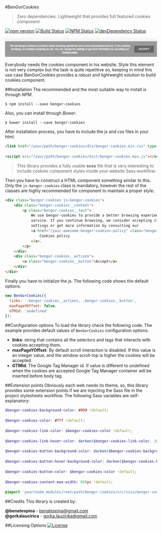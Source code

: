 #BenGorCookies
> Zero dependencies. Lightweight that provides full featured cookies component

[![npm version](https://img.shields.io/npm/v/bengor-cookies.svg?style=flat-square)](https://www.npmjs.com/package/bengor-cookies)
[![Build Status](http://img.shields.io/travis/BenGorJS/Cookies/master.svg?style=flat-square)](https://travis-ci.org/BenGorJS/Cookies)
[![NPM Status](http://img.shields.io/npm/dm/bengor-cookies.svg?style=flat-square)](https://www.npmjs.org/package/bengor-cookies)
[![devDependency Status](https://img.shields.io/david/BenGorJS/Cookies.svg?style=flat-square)](https://david-dm.org/BenGorJS/Cookies#info=dependencies)

![Snapshot](https://raw.githubusercontent.com/BenGorJS/Cookies/master/snapshot.png)

Everybody needs the cookies component in his website. Style this element is not very complex but the task is quite
repetitive so, keeping in mind this use case BenGorCookies provides a robust and lightweight solution to build
cookies component.

##Installation
The recommended and the most suitable way to install is through *NPM*.
```shell
$ npm install --save bengor-cookies
```

Also, you can install through *Bower*.
```shell
$ bower install --save bengor-cookies
```


After installation process, you have to include the js and css files in your html.
```html
<link href="/your/path/bengor-cookies/dis/bengor-cookies.min.css" type="text/css" rel="stylesheet">

<script src="/your/path/bengor-cookies/dist/bengor-cookies.min.js"></script>
```
> This library provides a fully usable **scss** file that is very interesting to include cookies component styles inside
your website Sass workflow.

Then you have to construct a HTML component something similar to this. Only the `js-bengor-cookies` class is mandatory,
however the rest of the classes are highly recommended for component to maintain a proper style. 
```html
<div class="bengor-cookies js-bengor-cookies">
    <div class="bengor-cookies__content">
        <p class="bengor-cookies__text">
            We use bengor-cookies to provide a better browsing experience and a more personalized
            service. If you continue browsing, we consider accepting its use. You can change the
            settings or get more information by consulting our
            <a href="/your-awesome-bengor-cookies-policy" class="bengor-cookies__link" target="_blank">
                Cookies policy
            </a>.
        </p>
    </div>
    <div class="bengor-cookies__actions">
        <a class="bengor-cookies__button">Accept</a>
    </div>
</div>
```

Finally you have to initialize the js. The following code shows the default options.
```js
new BenGorCookies({
  links: '.bengor-cookies__actions, .bengor-cookies__button',
  maxPageYOffset: false,
  GTMId: 'undefined'
});
```

##Configuration options
To load the library check the following code. The example provides default values of `BenGorCookies` configuration
options.
* **links**: string that contains all the selectors and tags that interacts with cookies accepting them.
* **maxPageYOffset**: By default scroll interaction is disabled. If this value is an integer value, and the window
scroll-top is higher the cookies will be accepted.
* **GTMId**: The Google Tag Manager id. If value is different to undefined when the cookies are accepted Google Tag
Manager container will be inserted before body tag.

##Extension points
Obviously each web needs its theme, so, this library provides some extension points if we are injecting the Sass file
in the project stylesheets workflow. The following Sass variables are self-explanatory:
```scss
$bengor-cookies-background-color: #999 !default;

$bengor-cookies-color: #fff !default;

$bengor-cookies-link-color: $bengor-cookies-color !default;

$bengor-cookies-link-hover-color: darken($bengor-cookies-link-color, 20%) !default;

$bengor-cookies-button-background-color: darken($bengor-cookies-background-color, 20%) !default;

$bengor-cookies-button-hover-background-color: darken($bengor-cookies-button-background-color, 20%) !default;

$bengor-cookies-button-color: $bengor-cookies-color !default;

$bengor-cookies-content-max-width: 850px !default;

@import 'your/node_modules/root/path/bengor-cookies/src/scss/bengor-cookies';
```

##Credits
This library is created by:
>
**@benatespina** - [benatespina@gmail.com](mailto:benatespina@gmail.com)<br>
**@gorkalaucirica** - [gorka.lauzirika@gmail.com](mailto:gorka.lauzirika@gmail.com)

##Licensing Options
[![License](https://img.shields.io/badge/License-MIT-yellowgreen.svg?style=flat-square)](https://github.com/BenGorJS/Cookies/blob/master/LICENSE)
